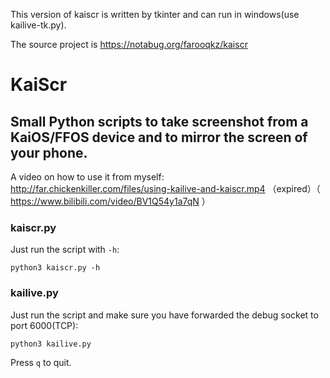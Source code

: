 This version of kaiscr is written by tkinter and can run in windows(use kailive-tk.py).

The source project is https://notabug.org/farooqkz/kaiscr

# KaiScr
## Small Python scripts to take screenshot from a KaiOS/FFOS device and to mirror the screen of your phone.

A video on how to use it from myself:
http://far.chickenkiller.com/files/using-kailive-and-kaiscr.mp4 （expired）（  https://www.bilibili.com/video/BV1Q54y1a7qN  ）

### kaiscr.py
Just run the script with `-h`:
```
python3 kaiscr.py -h
```

### kailive.py
Just run the script and make sure you have forwarded the debug socket
to port 6000(TCP):
```
python3 kailive.py
```
Press `q` to quit.
